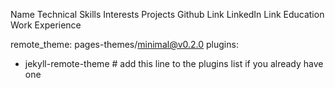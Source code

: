 Name
Technical Skills
Interests
Projects
Github Link
LinkedIn Link
Education
Work Experience

remote_theme: pages-themes/minimal@v0.2.0
plugins:
- jekyll-remote-theme # add this line to the plugins list if you already have one
